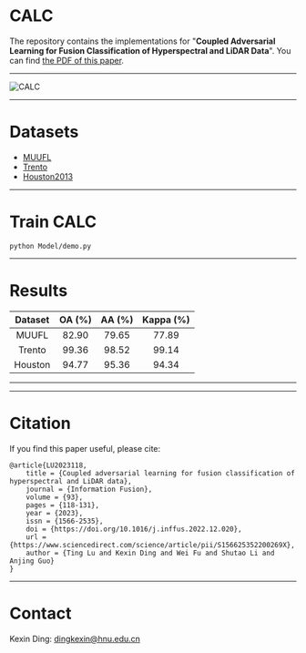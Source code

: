 # CALC
The repository contains the implementations for "**Coupled Adversarial Learning for Fusion Classification of Hyperspectral and LiDAR Data**". You can find [the PDF of this paper](https://www.sciencedirect.com/science/article/pii/S156625352200269X).
****
![CALC](https://github.com/Ding-Kexin/CALC/blob/main/figure/CALC.jpg)
****
# Datasets
- [MUUFL](https://github.com/GatorSense/MUUFLGulfport/)
- [Trento](https://github.com/danfenghong/IEEE_GRSL_EndNet/blob/master/README.md)
- [Houston2013](https://hyperspectral.ee.uh.edu/?page_id=459)
****
# Train CALC
``` 
python Model/demo.py
``` 
****
# Results
| Dataset | OA (%) | AA (%) | Kappa (%) |
| :----: | :----: | :----: | :----: |
| MUUFL  | 82.90 | 79.65 | 77.89 |
| Trento  | 99.36 | 98.52 | 99.14 |
| Houston  | 94.77 | 95.36 | 94.34 |
****
****
# Citation
If you find this paper useful, please cite:
``` 
@article{LU2023118,
    title = {Coupled adversarial learning for fusion classification of hyperspectral and LiDAR data},
    journal = {Information Fusion},
    volume = {93},
    pages = {118-131},
    year = {2023},
    issn = {1566-2535},
    doi = {https://doi.org/10.1016/j.inffus.2022.12.020},
    url = {https://www.sciencedirect.com/science/article/pii/S156625352200269X},
    author = {Ting Lu and Kexin Ding and Wei Fu and Shutao Li and Anjing Guo}
}
```
****
# Contact
Kexin Ding: [dingkexin@hnu.edu.cn](dingkexin@hnu.edu.cn)
